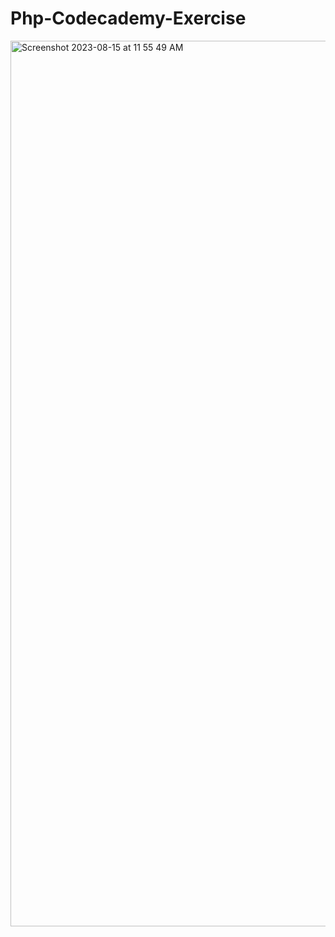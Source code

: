 # Php-Codecademy-Exercise
<img width="1417" alt="Screenshot 2023-08-15 at 11 55 49 AM" src="https://github.com/NamrataVivek/Php-Codecademy-Exercise/assets/132909704/e45fe10d-2c6c-4ecf-8285-54b34b019d89">
